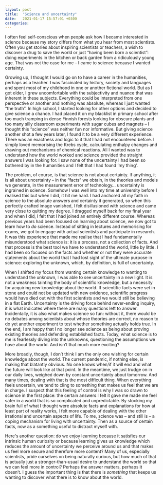 ```yaml
---
layout: post
title:  "Science and uncertainty"
date:   2021-01-17 15:57:01 +0300
categories:
---
```



I often feel self-conscious when people ask how I became interested in science because my story differs from what you hear from most scientists. Often you get stories about inspiring scientists or teachers, a wish to discover a drug to save the world or just “having been born a scientist”: doing experiments in the kitchen or back garden from a ridiculously young age. That was not the case for me – I came to science because I wanted certainty.

Growing up, I thought I would go on to have a career in the humanities, perhaps as a teacher. I was fascinated by history, society and languages and spent most of my childhood in one or another fictional world. But as I got older, I grew uncomfortable with the subjectivity and nuance that was inherent in these subjects. Everything could be interpreted from one perspective or another and nothing was absolute, whereas I just wanted “the truth”. In high school, I started looking for other options and decided to give science a chance. I had placed it on my blacklist in primary school after too much tramping in dense Finnish forests looking for obscure plants and too many silly classroom experiments with sugar cubes and magnets – I thought this “science” was neither fun nor informative. But giving science another shot a few years later, I found it to be a very different experience. There was an exactness and logic to it that I had not encountered before. I simply loved memorising the Krebs cycle, calculating enthalpy changes and drawing out mechanisms of chemical reactions. All I wanted was to understand how the world worked and science provided the straight answers I was looking for. I saw none of the uncertainty I had been so bothered by in the humanities and I felt that I had found ‘my thing’.

The problem, of course, is that science is not about certainty. If anything, it is all about uncertainty – in the “facts” we obtain, in the theories and models we generate, in the measurement error of technology… uncertainty is ingrained in science. Somehow I was well into my time at university before I realised this but when I did, it hit me hard. I had anchored all my faith in science to the absolute answers and certainty it generated, so when this perfectly crafted image vanished, I felt disillusioned with science and came very close to quitting my degree. I dragged myself back for my final year and when I did, I felt that I had joined an entirely different course. Whereas previous years had been focused on learning about science, we now got to learn how to _do_ science. Instead of sitting in lectures and memorising for exams, we got to engage with actual scientists and participate in research. It was this experience that made me realise that I had fundamentally misunderstood what science is: it is a process, not a collection of facts. And that process is the best tool we have to understand the world, little by little. I had been so focused on the facts and whether or not they were accurate statements about the world that I had lost sight of the ultimate purpose in science: exploring the unknown, which, by definition, is full of uncertainty.

When I shifted my focus from wanting certain knowledge to wanting to understand the unknown, I was able to see uncertainty in a new light. It is not a weakness tainting the body of scientific knowledge, but a necessity for acquiring new knowledge about the world. If scientific facts were set in stone and could not be updated with new evidence, scientific progress would have died out with the first scientists and we would still be believing in a flat Earth. Uncertainty is the driving force behind never-ending inquiry, it is what indicates where there are many questions left to answer. Incidentally, it is also what makes science so fun: without it, there would be no debates among scientists about whose theories are correct, no reason to do yet another experiment to test whether something actually holds true. In the end, I am happy that I no longer see science as being about proving existing theories and defending established facts. Today, what science is to me is fearlessly diving into the unknowns, questioning the assumptions we have about the world. And isn’t that much more exciting?

More broadly, though, I don’t think I am the only one wishing for certain knowledge about the world. The current pandemic, if nothing else, is making that blatantly obvious. No one knows when/if it will end and what the future will look like at that point. In the meantime, we just trudge on in our daily lives, weighed down by constant uncertainty about tomorrow. And many times, dealing with that is the most difficult thing. When everything feels uncertain, we tend to cling to something that makes us feel that we are in charge. I suspect that this feeling of control is why I was so drawn to science in the first place: the certain answers I felt it gave me made me feel safer in a world that is so complicated and unpredictable. By stocking my brain full of what I thought were absolute facts and explanations for how at least part of reality works, I felt more capable of dealing with the other irrational and uncertain aspects of life. To me, science was – and still is – a coping mechanism for living with uncertainty. Then as a source of certain facts, now as a something useful to distract myself with.

Here's another question: do we enjoy learning because it satisfies our intrinsic human curiosity or because learning gives us knowledge which reduces the amount of uncertainty we perceive around us and that makes us feel more secure and therefore more content? Many of us, especially scientists, pride ourselves on being naturally curious, but how much of that is actually just a stronger-than-usual desire to understand the world so that we can feel more in control? Perhaps the answer matters, perhaps it doesn’t. I guess the important thing is that there is _something_ that keeps us wanting to discover what there is to know about the world.
